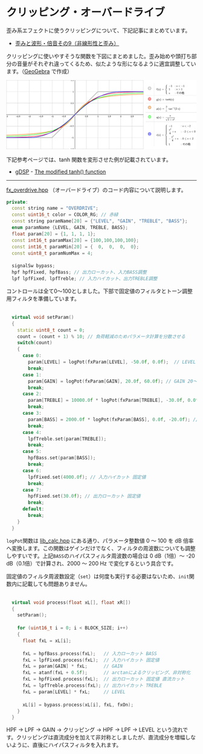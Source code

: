 # クリッピング・オーバードライブ

歪み系エフェクトに使うクリッピングについて、下記記事にまとめています。

- [歪みと波形・倍音その9（非線形性と歪み）](https://kanengomibako.github.io/pages/00209.html)

クリッピングに使いやすそうな関数を下図にまとめました。歪み始めや頭打ち部分の音量がそれぞれ違ってくるため、似たような形になるように適宜調整しています。（[GeoGebra](https://www.geogebra.org/) で作成）

![graph](img/230_001.png)

下記参考ページでは、tanh 関数を変形させた例が記載されています。

- [gDSP](http://gdsp.hf.ntnu.no/) - [The modified tanh() function](http://gdsp.hf.ntnu.no/lessons/3/18/)

---

[fx_overdrive.hpp](https://github.com/kanengomibako/Sodium/blob/main/Src/example/fx_overdrive.hpp) （オーバードライブ）のコード内容について説明します。

```c++
private:
  const string name = "OVERDRIVE";
  const uint16_t color = COLOR_RG; // 赤緑
  const string paramName[20] = {"LEVEL", "GAIN", "TREBLE", "BASS"};
  enum paramName {LEVEL, GAIN, TREBLE, BASS};
  float param[20] = {1, 1, 1, 1};
  const int16_t paramMax[20] = {100,100,100,100};
  const int16_t paramMin[20] = {  0,  0,  0,  0};
  const uint8_t paramNumMax = 4;

  signalSw bypass;
  hpf hpfFixed, hpfBass; // 出力ローカット、入力BASS調整
  lpf lpfFixed, lpfTreble; // 入力ハイカット、出力TREBLE調整
```
コントロールは全て0～100としました。下部で固定値のフィルタとトーン調整用フィルタを準備しています。<br>
<br>

```c++
  virtual void setParam()
  {
    static uint8_t count = 0;
    count = (count + 1) % 10; // 負荷軽減のためパラメータ計算を分散させる
    switch(count)
    {
      case 0:
        param[LEVEL] = logPot(fxParam[LEVEL], -50.0f, 0.0f);  // LEVEL -50～0 dB
        break;
      case 1:
        param[GAIN] = logPot(fxParam[GAIN], 20.0f, 60.0f); // GAIN 20～60 dB
        break;
      case 2:
        param[TREBLE] = 10000.0f * logPot(fxParam[TREBLE], -30.0f, 0.0f); // TREBLE LPF 320～10k Hz
        break;
      case 3:
        param[BASS] = 2000.0f * logPot(fxParam[BASS], 0.0f, -20.0f); // BASS HPF 200～2000 Hz
        break;
      case 4:
        lpfTreble.set(param[TREBLE]);
        break;
      case 5:
        hpfBass.set(param[BASS]);
        break;
      case 6:
        lpfFixed.set(4000.0f); // 入力ハイカット 固定値
        break;
      case 7:
        hpfFixed.set(30.0f); // 出力ローカット 固定値
        break;
      default:
        break;
    }
  }
```
`logPot`関数は [lib_calc.hpp](https://github.com/kanengomibako/Sodium/blob/main/Src/example/lib_calc.hpp) にある通り、パラメータ整数値 0 ～ 100 を dB 倍率へ変換します。この関数はゲインだけでなく、フィルタの周波数についても調整しやすいです。上記`BASS`のハイパスフィルタ周波数の場合は 0 dB（1倍）～ -20 dB（0.1倍）で計算され、2000 ～ 200 Hz で変化するという具合です。

固定値のフィルタ周波数設定（`set`）は何度も実行する必要はないため、`init`関数内に記載しても問題ありません。<br>
<br>

```c++
  virtual void process(float xL[], float xR[])
  {
    setParam();

    for (uint16_t i = 0; i < BLOCK_SIZE; i++)
    {
      float fxL = xL[i];

      fxL = hpfBass.process(fxL);   // 入力ローカット BASS
      fxL = lpfFixed.process(fxL);  // 入力ハイカット 固定値
      fxL = param[GAIN] * fxL;      // GAIN
      fxL = atanf(fxL + 0.5f);      // arctanによるクリッピング、非対称化
      fxL = hpfFixed.process(fxL);  // 出力ローカット 固定値 直流カット
      fxL = lpfTreble.process(fxL); // 出力ハイカット TREBLE
      fxL = param[LEVEL] * fxL;     // LEVEL

      xL[i] = bypass.process(xL[i], fxL, fxOn);
    }
  }
```
HPF → LPF → GAIN → クリッピング → HPF → LPF → LEVEL という流れです。クリッピングは直流成分を加えて非対称としましたが、直流成分を増幅しないように、直後にハイパスフィルタを入れます。
